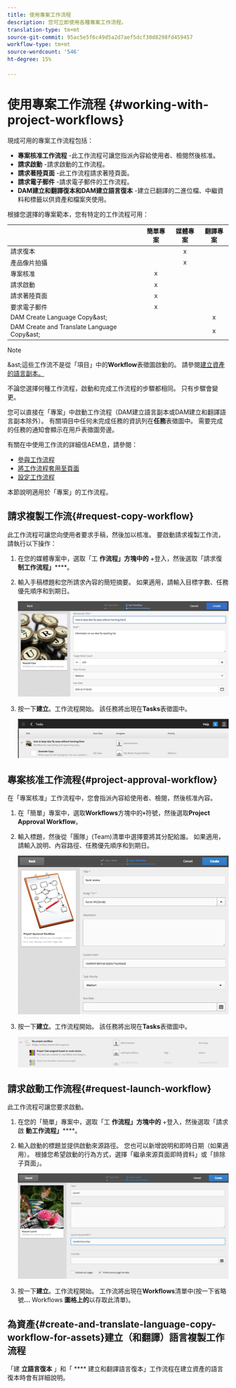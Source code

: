 ```yaml
---
title: 使用專案工作流程
description: 您可立即使用各種專案工作流程。
translation-type: tm+mt
source-git-commit: 95ac5e5f6c49d5a2d7aef5dcf30d8298fd459457
workflow-type: tm+mt
source-wordcount: '546'
ht-degree: 15%

---
```



# 使用專案工作流程 {#working-with-project-workflows}

現成可用的專案工作流程包括：

* **專案核准工作流程** -此工作流程可讓您指派內容給使用者、檢閱然後核准。
* **請求啟動** -請求啟動的工作流程。
* **請求著陸頁面** -此工作流程請求著陸頁面。
* **請求電子郵件** -請求電子郵件的工作流程。
* **DAM建立和翻譯復本和DAM建立語言復本** -建立已翻譯的二進位檔、中繼資料和標籤以供資產和檔案夾使用。

根據您選擇的專案範本，您有特定的工作流程可用：

|  | **簡單專案** | **媒體專案** | **翻譯專案** |
|---|:-:|:-:|:-:|
| 請求復本 |  | x |  |
| 產品像片拍攝 |  | x |  |
| 專案核准 | x |  |  |
| 請求啟動 | x |  |  |
| 請求著陸頁面 | x |  |  |
| 要求電子郵件 | x |  |  |
| DAM Create Language Copy&amp;ast; |  |  | x |
| DAM Create and Translate Language Copy&amp;ast; |  |  | x |

>[!NOTE]
>
>&amp;ast;這些工作流不是從「項目」中的&#x200B;**Workflow**&#x200B;表徵圖啟動的。 請參閱[建立資產的語言副本。](/help/sites-cloud/administering/translation/managing-projects.md)

不論您選擇何種工作流程，啟動和完成工作流程的步驟都相同。 只有步驟會變更。

您可以直接在「專案」中啟動工作流程（DAM建立語言副本或DAM建立和翻譯語言副本除外）。 有關項目中任何未完成任務的資訊列在&#x200B;**任務**&#x200B;表徵圖中。 需要完成的任務的通知會顯示在用戶表徵圖旁邊。

有關在中使用工作流的詳細信AEM息，請參閱：

* [參與工作流程](/help/sites-cloud/authoring/workflows/participating.md)
* [將工作流程套用至頁面](/help/sites-cloud/authoring/workflows/applying.md)
* [設定工作流程](/help/sites-cloud/administering/workflows-administering.md)

本節說明適用於「專案」的工作流程。

## 請求複製工作流{#request-copy-workflow}

此工作流程可讓您向使用者要求手稿，然後加以核准。 要啟動請求複製工作流，請執行以下操作：

1. 在您的媒體專案中，選取「工 **作流程」方塊中的** +登入，然後選取「請求復 **制工作流程」******。
1. 輸入手稿標題和您所請求內容的簡短摘要。 如果適用，請輸入目標字數、任務優先順序和到期日。

   ![請求複製工作流程](/help/sites-cloud/authoring/assets/projects-request-copy.png)

1. 按一下&#x200B;**建立**。工作流程開始。 該任務將出現在&#x200B;**Tasks**&#x200B;表徵圖中。

   ![已新增請求復本](/help/sites-cloud/authoring/assets/projects-request-copy-add.png)

## 專案核准工作流程{#project-approval-workflow}

在「專案核准」工作流程中，您會指派內容給使用者、檢閱，然後核准內容。

1. 在「簡單」專案中，選取&#x200B;**Workflows**&#x200B;方塊中的&#x200B;**`+`**&#x200B;符號，然後選取&#x200B;**Project Approval Workflow**。
1. 輸入標題，然後從「團隊」(Team)清單中選擇要將其分配給誰。 如果適用，請輸入說明、內容路徑、任務優先順序和到期日。

   ![要求核准](/help/sites-cloud/authoring/assets/projects-approval.png)

1. 按一下&#x200B;**建立**。工作流程開始。 該任務將出現在&#x200B;**Tasks**&#x200B;表徵圖中。

   ![已新增請求核准](/help/sites-cloud/authoring/assets/projects-approval-add.png)

## 請求啟動工作流程{#request-launch-workflow}

此工作流程可讓您要求啟動。

1. 在您的「簡單」專案中，選取「工 **作流程」方塊中的** +登入，然後選取「請求啟 **動工作流程」******。
1. 輸入啟動的標題並提供啟動來源路徑。 您也可以新增說明和即時日期（如果適用）。 根據您希望啟動的行為方式，選擇「繼承來源頁面即時資料」或「排除子頁面」。

   ![請求啟動](/help/sites-cloud/authoring/assets/projects-request-launch.png)

1. 按一下&#x200B;**建立**。工作流程開始。 工作流將出現在&#x200B;**Workflows**&#x200B;清單中(按一下省略號&#x200B;**...** Workflows **圖格上的**&#x200B;以存取此清單)。

## 為資產{#create-and-translate-language-copy-workflow-for-assets}建立（和翻譯）語言複製工作流程

「建 **立語言復本** 」和「 **** 建立和翻譯語言復本」工作流程在建立資產的語言復本時會有詳細說明。
